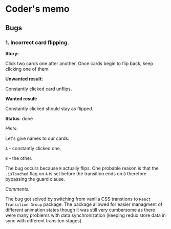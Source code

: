 # Coder's memo

## Bugs

### 1. Incorrect card flipping.

**Story:**

Click two cards one after another. Once cards begin to flip back, keep clicking one of them.

**Unwanted result:**

Constantly clicked card unflips.

**Wanted result:**

Constantly clicked should stay as flipped.

**Status**: done

_Hints:_

Let's give names to our cards:

`A` - constantly clicked one,

`B` - the other.

The bug occurs because `B` actually flips. One probable reason is that the `.isTouched` flag on `A` is set before the transition ends on `B` therefore bypassing the guard clause.

_Comments:_

The bug got solved by switching from vanilla CSS transtions to `React Transition Group` package. The package allowed for easier managment of different animation states though it was still very cumbersome as there were many problems with data synchronization (keeping redux store data in sync with different transiton stages).
